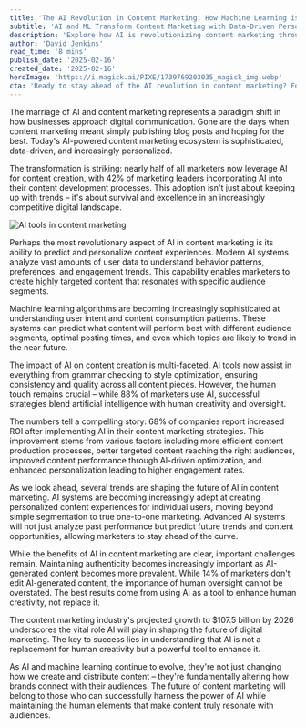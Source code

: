 ```yaml
---
title: 'The AI Revolution in Content Marketing: How Machine Learning is Reshaping Digital Storytelling'
subtitle: 'AI and ML Transform Content Marketing with Data-Driven Personalization'
description: 'Explore how AI is revolutionizing content marketing through predictive analytics, personalization, and enhanced content creation capabilities. Learn about the challenges and opportunities as brands navigate this technological transformation in digital storytelling.'
author: 'David Jenkins'
read_time: '8 mins'
publish_date: '2025-02-16'
created_date: '2025-02-16'
heroImage: 'https://i.magick.ai/PIXE/1739769203035_magick_img.webp'
cta: 'Ready to stay ahead of the AI revolution in content marketing? Follow us on LinkedIn for daily insights on how artificial intelligence is reshaping the future of digital storytelling.'
---
```


The marriage of AI and content marketing represents a paradigm shift in how businesses approach digital communication. Gone are the days when content marketing meant simply publishing blog posts and hoping for the best. Today's AI-powered content marketing ecosystem is sophisticated, data-driven, and increasingly personalized.

The transformation is striking: nearly half of all marketers now leverage AI for content creation, with 42% of marketing leaders incorporating AI into their content development processes. This adoption isn't just about keeping up with trends – it's about survival and excellence in an increasingly competitive digital landscape.

![AI tools in content marketing](/images/ai-content-marketing-and-ml.webp)

Perhaps the most revolutionary aspect of AI in content marketing is its ability to predict and personalize content experiences. Modern AI systems analyze vast amounts of user data to understand behavior patterns, preferences, and engagement trends. This capability enables marketers to create highly targeted content that resonates with specific audience segments.

Machine learning algorithms are becoming increasingly sophisticated at understanding user intent and content consumption patterns. These systems can predict what content will perform best with different audience segments, optimal posting times, and even which topics are likely to trend in the near future.

The impact of AI on content creation is multi-faceted. AI tools now assist in everything from grammar checking to style optimization, ensuring consistency and quality across all content pieces. However, the human touch remains crucial – while 88% of marketers use AI, successful strategies blend artificial intelligence with human creativity and oversight.

The numbers tell a compelling story: 68% of companies report increased ROI after implementing AI in their content marketing strategies. This improvement stems from various factors including more efficient content production processes, better targeted content reaching the right audiences, improved content performance through AI-driven optimization, and enhanced personalization leading to higher engagement rates.

As we look ahead, several trends are shaping the future of AI in content marketing. AI systems are becoming increasingly adept at creating personalized content experiences for individual users, moving beyond simple segmentation to true one-to-one marketing. Advanced AI systems will not just analyze past performance but predict future trends and content opportunities, allowing marketers to stay ahead of the curve.

While the benefits of AI in content marketing are clear, important challenges remain. Maintaining authenticity becomes increasingly important as AI-generated content becomes more prevalent. While 14% of marketers don't edit AI-generated content, the importance of human oversight cannot be overstated. The best results come from using AI as a tool to enhance human creativity, not replace it.

The content marketing industry's projected growth to $107.5 billion by 2026 underscores the vital role AI will play in shaping the future of digital marketing. The key to success lies in understanding that AI is not a replacement for human creativity but a powerful tool to enhance it.

As AI and machine learning continue to evolve, they're not just changing how we create and distribute content – they're fundamentally altering how brands connect with their audiences. The future of content marketing will belong to those who can successfully harness the power of AI while maintaining the human elements that make content truly resonate with audiences.